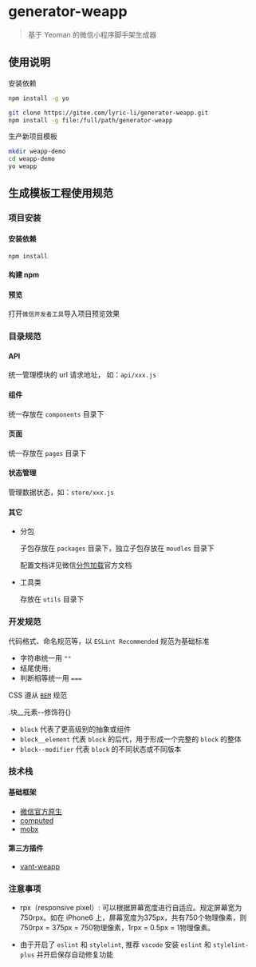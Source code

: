 # generator-weapp 

> 基于 Yeoman 的微信小程序脚手架生成器

## 使用说明

安装依赖
```bash
npm install -g yo

git clone https://gitee.com/lyric-li/generator-weapp.git
npm install -g file:/full/path/generator-weapp
```

生产新项目模板
```bash
mkdir weapp-demo
cd weapp-demo
yo weapp
```

## 生成模板工程使用规范

### 项目安装

#### 安装依赖

```
npm install
```

#### 构建 npm

#### 预览
打开`微信开发者工具`导入项目预览效果


### 目录规范

#### API

统一管理模块的 url 请求地址， 如：`api/xxx.js`

#### 组件

统一存放在 `components` 目录下

#### 页面

统一存放在 `pages` 目录下

#### 状态管理

管理数据状态，如：`store/xxx.js`

#### 其它

- 分包
  
  子包存放在 `packages` 目录下，独立子包存放在 `moudles` 目录下

  配置文档详见微信[分包加载](https://developers.weixin.qq.com/miniprogram/dev/framework/subpackages.html)官方文档

- 工具类

  存放在 `utils` 目录下



### 开发规范

代码格式、命名规范等，以 `ESLint Recommended` 规范为基础标准

- 字符串统一用 `""`
- 结尾使用`;`
- 判断相等统一用 `===`

CSS 遵从 [`BEM`](https://www.jianshu.com/p/54b000099217) 规范

.块__元素--修饰符{}

- `block` 代表了更高级别的抽象或组件
- `block__element` 代表 `block` 的后代，用于形成一个完整的 `block` 的整体
- `block--modifier` 代表 `block` 的不同状态或不同版本


### 技术栈

#### 基础框架

- [微信官方原生](https://developers.weixin.qq.com/miniprogram/dev/framework/)
- [computed](https://developers.weixin.qq.com/miniprogram/dev/extended/utils/computed.html)
- [mobx](https://developers.weixin.qq.com/miniprogram/dev/extended/utils/mobx.html)

#### 第三方插件

- [vant-weapp](https://youzan.github.io/vant-weapp/#/intro)



### 注意事项
- rpx（responsive pixel）: 可以根据屏幕宽度进行自适应。规定屏幕宽为750rpx。如在 iPhone6 上，屏幕宽度为375px，共有750个物理像素，则750rpx = 375px = 750物理像素，1rpx = 0.5px = 1物理像素。

- 由于开启了 `eslint` 和 `stylelint`, 推荐 `vscode` 安装 `eslint` 和 `stylelint-plus` 并开启保存自动修复功能


